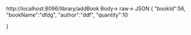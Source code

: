 http://localhost:8096/library/addBook
Body-> raw-> JSON 
{
"bookId":56,
"bookName":"dfdg",
"author":"ddf",
"quantity":10

}
